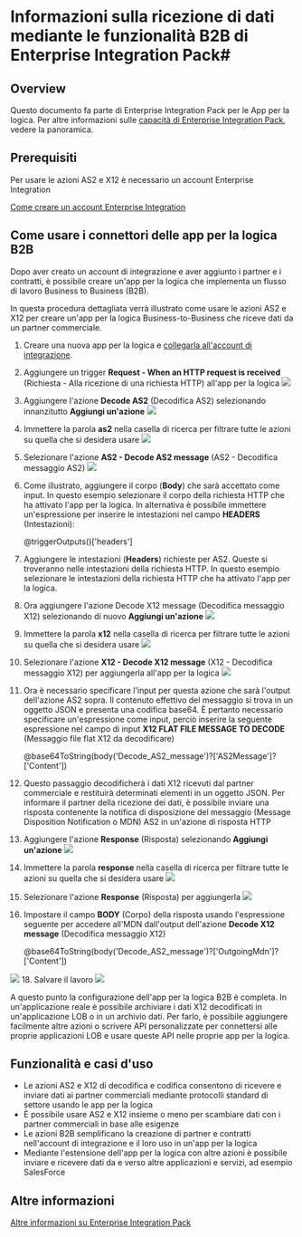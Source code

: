 <properties 
	pageTitle="Creazione di soluzioni B2B con Enterprise Integration Pack | Servizio app di Microsoft Azure | Microsoft Azure" 
	description="Informazioni sulla ricezione di dati mediante le funzionalità B2B di Enterprise Integration Pack" 
	services="logic-apps" 
	documentationCenter=".net,nodejs,java"
	authors="msftman" 
	manager="erikre" 
	editor="cgronlun"/>

<tags 
	ms.service="logic-apps" 
	ms.workload="integration" 
	ms.tgt_pltfrm="na" 
	ms.devlang="na" 
	ms.topic="article" 
	ms.date="07/08/2016" 
	ms.author="deonhe"/>

# Informazioni sulla ricezione di dati mediante le funzionalità B2B di Enterprise Integration Pack#

## Overview ##

Questo documento fa parte di Enterprise Integration Pack per le App per la logica. Per altre informazioni sulle [capacità di Enterprise Integration Pack](./app-service-logic-enterprise-integration-overview.md), vedere la panoramica.

## Prerequisiti ##

Per usare le azioni AS2 e X12 è necessario un account Enterprise Integration

[Come creare un account Enterprise Integration](./app-service-logic-enterprise-integration-accounts.md)

## Come usare i connettori delle app per la logica B2B ##

Dopo aver creato un account di integrazione e aver aggiunto i partner e i contratti, è possibile creare un'app per la logica che implementa un flusso di lavoro Business to Business (B2B).

In questa procedura dettagliata verrà illustrato come usare le azioni AS2 e X12 per creare un'app per la logica Business-to-Business che riceve dati da un partner commerciale.

1. Creare una nuova app per la logica e [collegarla all'account di integrazione](./app-service-logic-enterprise-integration-accounts.md).
2. Aggiungere un trigger **Request - When an HTTP request is received** (Richiesta - Alla ricezione di una richiesta HTTP) all'app per la logica ![](./media/app-service-logic-enterprise-integration-b2b/flatfile-1.png)
3. Aggiungere l'azione **Decode AS2** (Decodifica AS2) selezionando innanzitutto **Aggiungi un'azione** ![](./media/app-service-logic-enterprise-integration-b2b/transform-2.png)
4. Immettere la parola **as2** nella casella di ricerca per filtrare tutte le azioni su quella che si desidera usare ![](./media/app-service-logic-enterprise-integration-b2b/b2b-5.png)
6. Selezionare l'azione **AS2 - Decode AS2 message** (AS2 - Decodifica messaggio AS2) ![](./media/app-service-logic-enterprise-integration-b2b/b2b-6.png)
7. Come illustrato, aggiungere il corpo (**Body**) che sarà accettato come input. In questo esempio selezionare il corpo della richiesta HTTP che ha attivato l'app per la logica. In alternativa è possibile immettere un'espressione per inserire le intestazioni nel campo **HEADERS** (Intestazioni):

    @triggerOutputs()['headers']

8. Aggiungere le intestazioni (**Headers**) richieste per AS2. Queste si troveranno nelle intestazioni della richiesta HTTP. In questo esempio selezionare le intestazioni della richiesta HTTP che ha attivato l'app per la logica.
9. Ora aggiungere l'azione Decode X12 message (Decodifica messaggio X12) selezionando di nuovo **Aggiungi un'azione** ![](./media/app-service-logic-enterprise-integration-b2b/b2b-9.png)
10. Immettere la parola **x12** nella casella di ricerca per filtrare tutte le azioni su quella che si desidera usare ![](./media/app-service-logic-enterprise-integration-b2b/b2b-10.png)
11. Selezionare l'azione **X12 - Decode X12 message** (X12 - Decodifica messaggio X12) per aggiungerla all'app per la logica ![](./media/app-service-logic-enterprise-integration-b2b/b2b-as2message.png)
12. Ora è necessario specificare l'input per questa azione che sarà l'output dell'azione AS2 sopra. Il contenuto effettivo del messaggio si trova in un oggetto JSON e presenta una codifica base64. È pertanto necessario specificare un'espressione come input, perciò inserire la seguente espressione nel campo di input **X12 FLAT FILE MESSAGE TO DECODE** (Messaggio file flat X12 da decodificare)

    @base64ToString(body('Decode\_AS2\_message')?['AS2Message']?['Content'])

13. Questo passaggio decodificherà i dati X12 ricevuti dal partner commerciale e restituirà determinati elementi in un oggetto JSON. Per informare il partner della ricezione dei dati, è possibile inviare una risposta contenente la notifica di disposizione del messaggio (Message Disposition Notification o MDN) AS2 in un'azione di risposta HTTP
14. Aggiungere l'azione **Response** (Risposta) selezionando **Aggiungi un'azione** ![](./media/app-service-logic-enterprise-integration-b2b/b2b-14.png)
15. Immettere la parola **response** nella casella di ricerca per filtrare tutte le azioni su quella che si desidera usare ![](./media/app-service-logic-enterprise-integration-b2b/b2b-15.png)
16. Selezionare l'azione **Response** (Risposta) per aggiungerla ![](./media/app-service-logic-enterprise-integration-b2b/b2b-16.png)
17. Impostare il campo **BODY** (Corpo) della risposta usando l'espressione seguente per accedere all'MDN dall'output dell'azione **Decode X12 message** (Decodifica messaggio X12)

    @base64ToString(body('Decode\_AS2\_message')?['OutgoingMdn']?['Content'])

![](./media/app-service-logic-enterprise-integration-b2b/b2b-17.png)
18. Salvare il lavoro ![](./media/app-service-logic-enterprise-integration-b2b/transform-5.png)

A questo punto la configurazione dell'app per la logica B2B è completa. In un'applicazione reale è possibile archiviare i dati X12 decodificati in un'applicazione LOB o in un archivio dati. Per farlo, è possibile aggiungere facilmente altre azioni o scrivere API personalizzate per connettersi alle proprie applicazioni LOB e usare queste API nelle proprie app per la logica.

## Funzionalità e casi d'uso ##

- Le azioni AS2 e X12 di decodifica e codifica consentono di ricevere e inviare dati ai partner commerciali mediante protocolli standard di settore usando le app per la logica
- È possibile usare AS2 e X12 insieme o meno per scambiare dati con i partner commerciali in base alle esigenze
- Le azioni B2B semplificano la creazione di partner e contratti nell'account di integrazione e il loro uso in un'app per la logica
- Mediante l'estensione dell'app per la logica con altre azioni è possibile inviare e ricevere dati da e verso altre applicazioni e servizi, ad esempio SalesForce

## Altre informazioni ##

[Altre informazioni su Enterprise Integration Pack](./app-service-logic-enterprise-integration-overview.md)

<!---HONumber=AcomDC_0914_2016-->
